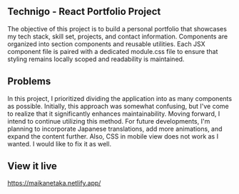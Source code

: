 ## Technigo - React Portfolio Project

The objective of this project is to build a personal portfolio that showcases my tech stack, skill set, projects, and contact information. Components are organized into section components and reusable utilities. Each JSX component file is paired with a dedicated module.css file to ensure that styling remains locally scoped and readability is maintained.

## Problems

In this project, I prioritized dividing the application into as many components as possible. Initially, this approach was somewhat confusing, but I've come to realize that it significantly enhances maintainability. Moving forward, I intend to continue utilizing this method. For future developments, I'm planning to incorporate Japanese translations, add more animations, and expand the content further.
Also, CSS in mobile view does not work as I wanted. I would like to fix it as well.

## View it live

https://maikanetaka.netlify.app/